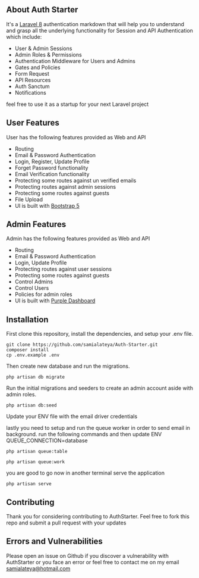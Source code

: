 ## About Auth Starter

It's  a [Laravel 8](https://laravel.com/docs) authentication markdown that will help you to understand and grasp all the underlying functionality for Session and API Authentication which include:
- User & Admin Sessions
- Admin Roles & Permissions
- Authentication Middleware for Users and Admins
- Gates and Policies
- Form Request
- API Resources
- Auth Sanctum
- Notifications

feel free to use it as a startup for your next Laravel project

## User Features

User has the following features provided as Web and API

- Routing
- Email & Password Authentication
- Login, Register, Update Profile
- Forget Password functionality
- Email Verification functionality
- Protecting some routes against un verified emails
- Protecting routes against admin sessions
- Protecting some routes against guests
- File Upload
- UI is built with [Bootstrap 5](https://getbootstrap.com/docs/5.1/getting-started/introduction/)

## Admin Features

Admin has the following features provided as Web and API

- Routing
- Email & Password Authentication
- Login, Update Profile
- Protecting routes against user sessions
- Protecting some routes against guests
- Control Admins
- Control Users
- Policies for admin roles
- UI is built with [Purple Dashboard](https://www.bootstrapdash.com/product/purple-free-admin-template/)


## Installation

First clone this repository, install the dependencies, and setup your .env file.

```
git clone https://github.com/samialateya/Auth-Starter.git
composer install
cp .env.example .env
```

Then create new database and run the migrations.

```
php artisan db migrate
```

Run the initial migrations and seeders to create an admin account aside with admin roles.

```
php artisan db:seed
```

Update your ENV file with the email driver credentials

lastly you need to setup and run the queue worker in order to send email in background.
run the following commands and then update ENV QUEUE_CONNECTION=database
```
php artisan queue:table

php artisan queue:work
```

you are good to go now in another terminal serve the application
```
php artisan serve
```

## Contributing

Thank you for considering contributing to AuthStarter.
Feel free to fork this repo and submit a pull request with your updates

## Errors and Vulnerabilities

Please open an issue on Github if you discover a vulnerability with AuthStarter or you face an error or feel free to contact me on my email [samialateya@hotmail.com](mailto:samialateya@hotmail.com)

